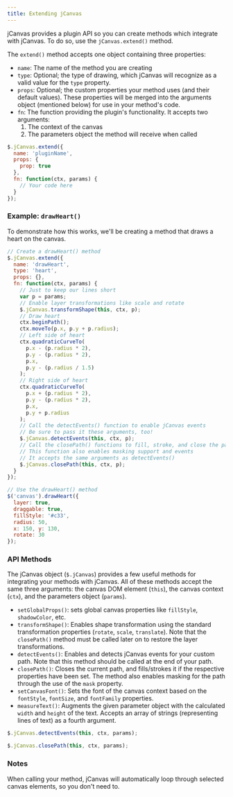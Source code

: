 ```yaml
---
title: Extending jCanvas
---
```


jCanvas provides a plugin API so you can create methods which integrate with jCanvas. To do so, use the `jCanvas.extend()` method.

The `extend()` method accepts one object containing three properties:  
  - `name`: The name of the method you are creating
  - `type`: Optional; the type of drawing, which jCanvas will recognize as a valid value for the `type` property.
  - `props`: Optional; the custom properties your method uses (and their default values). These properties will be merged into the arguments object (mentioned below) for use in your method's code.
  - `fn`: The function providing the plugin's functionality. It accepts two arguments:
    1. The context of the canvas
    2. The parameters object the method will receive when called

```js
$.jCanvas.extend({
  name: 'pluginName',
  props: {
    prop: true
  },
  fn: function(ctx, params) {
    // Your code here
  }
});
```

### Example: `drawHeart()`

To demonstrate how this works, we'll be creating a method that draws a heart on the canvas.

```js
// Create a drawHeart() method
$.jCanvas.extend({
  name: 'drawHeart',
  type: 'heart',
  props: {},
  fn: function(ctx, params) {
    // Just to keep our lines short
    var p = params;
    // Enable layer transformations like scale and rotate
    $.jCanvas.transformShape(this, ctx, p);
    // Draw heart
    ctx.beginPath();
    ctx.moveTo(p.x, p.y + p.radius);
    // Left side of heart
    ctx.quadraticCurveTo(
      p.x - (p.radius * 2),
      p.y - (p.radius * 2),
      p.x,
      p.y - (p.radius / 1.5)
    );
    // Right side of heart
    ctx.quadraticCurveTo(
      p.x + (p.radius * 2),
      p.y - (p.radius * 2),
      p.x,
      p.y + p.radius
    );
    // Call the detectEvents() function to enable jCanvas events
    // Be sure to pass it these arguments, too!
    $.jCanvas.detectEvents(this, ctx, p);
    // Call the closePath() functions to fill, stroke, and close the path
    // This function also enables masking support and events
    // It accepts the same arguments as detectEvents()
    $.jCanvas.closePath(this, ctx, p);
  }
});

// Use the drawHeart() method
$('canvas').drawHeart({
  layer: true,
  draggable: true,
  fillStyle: '#c33',
  radius: 50,
  x: 150, y: 130,
  rotate: 30
});
```

### API Methods

The jCanvas object (`$.jCanvas`) provides a few useful methods for integrating your methods with jCanvas. All of these methods accept the same three arguments: the canvas DOM element (`this`), the canvas context (`ctx`), and the parameters object (`params`).  
  - `setGlobalProps()`: sets global canvas properties like `fillStyle`, `shadowColor`, etc.
  - `transformShape()`: Enables shape transformation using the standard transformation properties (`rotate`, `scale`, `translate`). Note that the `closePath()` method must be called later on to restore the layer transformations.
  - `detectEvents()`: Enables and detects jCanvas events for your custom path. Note that this method should be called at the end of your path.
  - `closePath()`: Closes the current path, and fills/strokes it if the respective properties have been set. The method also enables masking for the path through the use of the `mask` property.
  - `setCanvasFont()`: Sets the font of the canvas context based on the `fontStyle`, `fontSize`, and `fontFamily` properties.
  - `measureText()`: Augments the given parameter object with the calculated `width` and `height` of the text. Accepts an array of strings (representing lines of text) as a fourth argument.

```js
$.jCanvas.detectEvents(this, ctx, params);
```

```js
$.jCanvas.closePath(this, ctx, params);
```

### Notes

When calling your method, jCanvas will automatically loop through selected canvas elements, so you don't need to.
